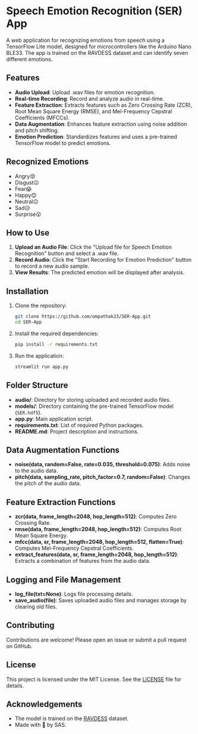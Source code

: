 # Speech Emotion Recognition (SER) App

A web application for recognizing emotions from speech using a TensorFlow Lite model, designed for microcontrollers like the Arduino Nano BLE33. The app is trained on the RAVDESS dataset and can identify seven different emotions.

## Features

- **Audio Upload**: Upload .wav files for emotion recognition.
- **Real-time Recording**: Record and analyze audio in real-time.
- **Feature Extraction**: Extracts features such as Zero Crossing Rate (ZCR), Root Mean Square Energy (RMSE), and Mel-Frequency Cepstral Coefficients (MFCCs).
- **Data Augmentation**: Enhances feature extraction using noise addition and pitch shifting.
- **Emotion Prediction**: Standardizes features and uses a pre-trained TensorFlow model to predict emotions.

## Recognized Emotions

- Angry😡
- Disgust😖
- Fear😱
- Happy😊
- Neutral😐
- Sad😥
- Surprise😮

## How to Use

1. **Upload an Audio File**: Click the "Upload file for Speech Emotion Recognition" button and select a .wav file.
2. **Record Audio**: Click the "Start Recording for Emotion Prediction" button to record a new audio sample.
3. **View Results**: The predicted emotion will be displayed after analysis.

## Installation

1. Clone the repository:
    ```bash
    git clone https://github.com/ompathak23/SER-App.git
    cd SER-App
    ```

2. Install the required dependencies:
    ```bash
    pip install -r requirements.txt
    ```

3. Run the application:
    ```bash
    streamlit run app.py
    ```

## Folder Structure

- **audio/**: Directory for storing uploaded and recorded audio files.
- **models/**: Directory containing the pre-trained TensorFlow model (`SER.hdf5`).
- **app.py**: Main application script.
- **requirements.txt**: List of required Python packages.
- **README.md**: Project description and instructions.

## Data Augmentation Functions

- **noise(data, random=False, rate=0.035, threshold=0.075)**: Adds noise to the audio data.
- **pitch(data, sampling_rate, pitch_factor=0.7, random=False)**: Changes the pitch of the audio data.

## Feature Extraction Functions

- **zcr(data, frame_length=2048, hop_length=512)**: Computes Zero Crossing Rate.
- **rmse(data, frame_length=2048, hop_length=512)**: Computes Root Mean Square Energy.
- **mfcc(data, sr, frame_length=2048, hop_length=512, flatten=True)**: Computes Mel-Frequency Cepstral Coefficients.
- **extract_features(data, sr, frame_length=2048, hop_length=512)**: Extracts a combination of features from the audio data.

## Logging and File Management

- **log_file(txt=None)**: Logs file processing details.
- **save_audio(file)**: Saves uploaded audio files and manages storage by clearing old files.

## Contributing

Contributions are welcome! Please open an issue or submit a pull request on GitHub.

## License

This project is licensed under the MIT License. See the [LICENSE](LICENSE) file for details.

## Acknowledgements

- The model is trained on the [RAVDESS](https://www.kaggle.com/datasets/uwrfkaggler/ravdess-emotional-speech-audio) dataset.
- Made with 🖤 by SAS.
